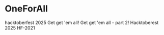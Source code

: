 # OneForAll
hacktoberfest 2025 Get get 'em all! Get get 'em all - part 2!
Hacktoberest 2025
HF-2021
